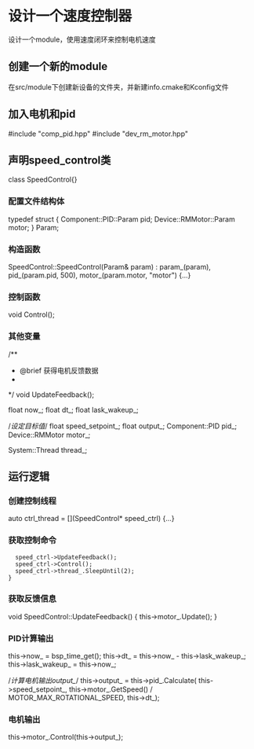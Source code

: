 # 设计一个速度控制器

设计一个module，使用速度闭环来控制电机速度

## 创建一个新的module

在src/module下创建新设备的文件夹，并新建info.cmake和Kconfig文件

## 加入电机和pid

  #include "comp_pid.hpp"
  #include "dev_rm_motor.hpp"

## 声明speed_control类

class SpeedControl{}

### 配置文件结构体

  typedef struct {
    Component::PID::Param pid;
    Device::RMMotor::Param motor;
  } Param;


### 构造函数


  SpeedControl::SpeedControl(Param& param)
    : param_(param), pid_(param.pid, 500), motor_(param.motor, "motor") {...}

### 控制函数

  void Control();


### 其他变量

 /**
   * @brief 获得电机反馈数据
   *
   */
  void UpdateFeedback();

  float now_;
  float dt_;
  float lask_wakeup_;

/*设定目标值*/
  float speed_setpoint_;
  float output_;
  Component::PID pid_;
  Device::RMMotor motor_;

  System::Thread thread_;

## 运行逻辑

### 创建控制线程

  auto ctrl_thread = [](SpeedControl* speed_ctrl) {...}

### 获取控制命令

      speed_ctrl->UpdateFeedback();
      speed_ctrl->Control();
      speed_ctrl->thread_.SleepUntil(2);
    }

### 获取反馈信息

void SpeedControl::UpdateFeedback() { this->motor_.Update(); }

### PID计算输出

  this->now_ = bsp_time_get();
  this->dt_ = this->now_ - this->lask_wakeup_;
  this->lask_wakeup_ = this->now_;

/*计算电机输出output_*/
 this->output_ = this->pid_.Calculate(
      this->speed_setpoint_,
      this->motor_.GetSpeed() / MOTOR_MAX_ROTATIONAL_SPEED, this->dt_);

### 电机输出

  this->motor_.Control(this->output_);
